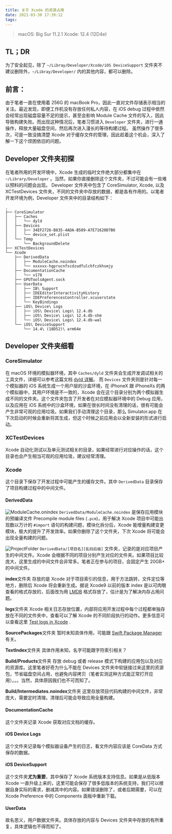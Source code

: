 ```yaml
---
title: 关于 Xcode 的资源占用
date: 2021-03-30 17:39:12
tags:
---
```


> macOS: Big Sur 11.2.1 
> Xcode: 12.4 (12D4e)

## TL；DR
为了安全起见，除了 `~/Libray/Developer/Xcode/iOS DeviceSupport` 文件夹不建议删除外，`~/Libray/Developer/` 内的其他内容，都可以删除。

## 前言：
由于笔者一直在使用着 256G 的 macBook Pro，因此一直对文件存储表示相当的关注。最近发现，即便工作机没有存放任何私人内容，在 iOS debug 过程中依然会经常出现磁盘容量不足的提示，甚至会影响 Module Cache 文件的写入，因此导致构建失败。而出现这种情况后，笔者习惯进入 `Developer` 文件夹，进行一通操作，释放大量磁盘空间，然后再次进入漫长的等待构建过程。
虽然操作了很多次，可是一致没搞清楚 Xcode 对于缓存文件的管理，因此趁着这个机会，深入了解一下这个烦困依旧的问题。

## Developer 文件夹初探
在笔者所用的开发环境中，Xcode 生成的临时文件绝大部分都集中在 `~/Library/Developer` 。当然，如果你直接删除这个文件夹，不过可能会有一些难以预料的问题会出现。
Developer 文件夹中包含了 CoreSimulator, Xcode, 以及 XCTestDevices 文件夹，不同的文件夹中存放的数据，都是各有作用的。以笔者开发环境为例，Developer 文件夹中的目录结构如下：

```
.
├── CoreSimulator
│   ├── Caches
│   │   └── dyld
│   ├── Devices
│   │   ├── 34EF2726-B835-4ADA-B589-A7E71620D7B6
│   │   └── device_set.plist
│   └── Temp
│       └── BackgroundDelete
├── XCTestDevices
└── Xcode
    ├── DerivedData
    │   ├── ModuleCache.noindex
    │   └── xxxxxx-hgprucnfscdzudfulchfczkhsmjy
    ├── DocumentationCache
    │   └── v178
    ├── GPUToolsAgent.sock
    ├── UserData
    │   ├── IB\ Support
    │   ├── IDEEditorInteractivityHistory
    │   ├── IDEPreferencesController.xcuserstate
    │   └── KeyBindings
    ├── iOS\ Device\ Logs
    │   ├── iOS\ Device\ Logs\ 12.4.db
    │   ├── iOS\ Device\ Logs\ 12.4.db-shm
    │   └── iOS\ Device\ Logs\ 12.4.db-wal
    └── iOS\ DeviceSupport
        └── 14.4\ (18D52)\ arm64e
```

## Developer 文件夹细看
### CoreSimulator
在 macOS 环境的模拟器环境，其中 `Caches/dyld` 文件夹会生成开发调试相关的工具文件，详细可以参考这篇文档 [dyld 详解](https://www.dllhook.com/post/238.html)。
而 `Devices` 文件夹则是针对每一个模拟器的 iOS 系统生成一个用户层的沙盒环境，在 iPhoneX 跟 iPhoneXs 的两个模拟器中，其用户环境是不一致的，Xcode 会在这个目录分别为两个模拟器生成不同的文件夹。这个文件夹包含了开发者在对应模拟器环境中的 Debug 应用，以及应用在 iOS 系统中的沙盒环境，如果在很长时间没有清理的话，很有可能会产生非常可观的应用垃圾。如果我们手动清理这个目录，那么 Simulator.app 在下次启动的时候会重新将其生成，但这个时候之前应用会以全新安装的形式进行启动。

### XCTestDevices
Xcode 自动化测试以及单元测试相关的目录，如果经常进行对应操作的话，这个目录也会产生相当可观的应用垃圾，建议经常清理。

### Xcode
这个目录下保存了开发过程中可能产生的缓存文件。其中 `DerivedData` 目录保存了项目构建过程中的中间文件。

#### DerivedData

![ModuleCache.onindex](https://cdn.iguan7u.cn/image/ModuleCache.png)
`DerivedData/ModuleCache.noindex` 是保存应用模块的预编译文件 Precompile module files (`.pcm`)，用于解决 Xcode 项目中可能出现数以万计的 `#import` 语句的构建问题，模块化拆分后，Xcode 能增量构建变更模块，极大的提升了开发效率。如果你删除了这个文件夹，下次 Xcode 将可能会出现全量构建的问题。

![ProjectFolder](https://cdn.iguan7u.cn/image/Xcode-ProjectModule.png)
`DerivedData/[项目名][乱码后缀]` 文件夹，记录的是对应项目产生的中间文件。Xcode 会根据不同的项目分别产生对应的文件夹。如果项目比较庞大，这里生成的中间文件会非常多。笔者正在参与的项目，会固定产生 20GB+ 的中间文件。

**index**文件夹
存放的是 Xcode 对于项目索引的信息，用于方法跳转，文件定位等地方，删除后 Xcode 将会重新生成。据说 Xcode9 以前的版本 index 是以可肉眼查看的格式存放的，后面改为用 [LMDB](https://en.wikipedia.org/wiki/Lightning_Memory-Mapped_Database) 格式存放了，估计是为了解决内存占用问题。

**logs**文件夹
Xcode 相关日志存放位置，内部将应用开发过程中每个过程都单独存放在不同的文件夹中，查看可以了解 Xcode 的不同阶段执行的动作。更多信息可以查看这里  [Test logs in Xcode](https://michele.io/test-logs-in-Xcode/) .

**SourcePackages**文件夹
暂时未知具体作用，可能跟 [Swift Package Manager](https://swift.org/package-manager/) 有关。

**TextIndex**文件夹
具体作用未知，名字可能跟字符索引相关？

**Build/Products**文件夹
存放 debug 或者 release 模式下构建的应用包以及对应的资源库。这里笔者好奇为什么不能在 Devices 文件夹中软链接过来这里的资源包，节省磁盘空间占用，也避免内容拷贝（笔者实测这种方式能正常打开应用）。。。当然，具体原因我们也不可而知了。

**Build/Intermediates.noindex**文件夹
这里存放项目代码构建的中间文件，非常庞大，需要定时清理。清理后可能会导致应用全量构建。

#### DocumentationCache
这个文件夹记录 Xcode 获取对应文档的缓存。

#### iOS Device Logs
这个文件夹记录每个模拟器设备产生的日志，看文件内容应该是 CoreData 方式保存的数据。

#### iOS DeviceSupport
这个文件夹**尤为重要**，其中保存了 Xcode 系统版本支持信息。如果是从低版本 Xcode 一直升级上来的，这里可能会保存了很多低版本的系统支持，我们可以根据自身实际的需求，删减其中的内容。如果错误删除了，或者后期需要，可以在 Xcode Preference 中的 Components 面板中重新下载。

#### UserData
故名思义，用户数据文件夹。具体存放的内容与 Devices 文件夹中存放的有所重复，具体逻辑也不得而知了。